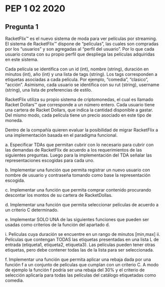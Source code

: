 # PEP 1 02 2020

## Pregunta 1

RacketFlix™ es el nuevo sistema de moda para ver películas por streaming. El sistema de RacketFlix™ dispone de “películas”, las cuales son compradas por los “usuarios” y son agregadas al “perfil del usuario”. Por lo que cada usuario consta con su propio perfil que despliega las películas adquiridas en este sistema.

Cada película se identifica con un id (int), nombre (string), duración en minutos (int), año (int) y una lista de tags (string). Los tags corresponden a etiquetas asociadas a cada película. Por ejemplo, “comedia”, “clasico”, “acción”. Asimismo, cada usuario se identifica con su rut (string), username (string), una lista de preferencias de estilo.

RacketFlix utiliza su propio sistema de criptomonedas, el cual es llamado Racket Dollars™ que corresponde a un número entero. Cada usuario tiene una cartera de Racket Dollars, que indica la cantidad disponible a gastar. Del mismo modo, cada película tiene un precio asociado en este tipo de moneda.

Dentro de la compañía quieren evaluar la posibilidad de migrar RacketFlix a una implementación basada en el paradigma funcional.

a. Especificar TDAs que permitan cubrir con lo necesario para cubrir con las demandas de RacketFlix de acuerdo a los requerimientos de las siguientes preguntas. Luego para la implementación del TDA señalar las representaciones escogidas para cada uno.

b. Implementar una función que permita registrar un nuevo usuario con nombre de usuario y contraseña tomando como base la representación escogida.

c. Implementar una función que permita comprar contenido procurando descontar los montos de su cartera de RacketDollas.

d. Implementar una función que permita seleccionar películas de acuerdo a un criterio C determinado.

e. Implementar SOLO UNA de las siguientes funciones que pueden ser usadas como criterios de la función del apartado d.

i. Películas cuya duración se encuentre en un rango de minutos [min,max]
ii. Películas que contengan TODAS las etiquetas presentadas en una lista L de entrada (etiqueta1, etiqueta2, etiqueta3). Las películas pueden tener otras etiquetas, pero debe contener todas las de la lista para ser seleccionada.

f. Implementar una función que permita aplicar una rebaja dada por una función f a un conjunto de películas que cumplan con un criterio C. A modo de ejemplo la función f podría ser una rebaja del 30% y el criterio de selección aplicaría para todas las películas del catálogo etiquetadas como comedia.
